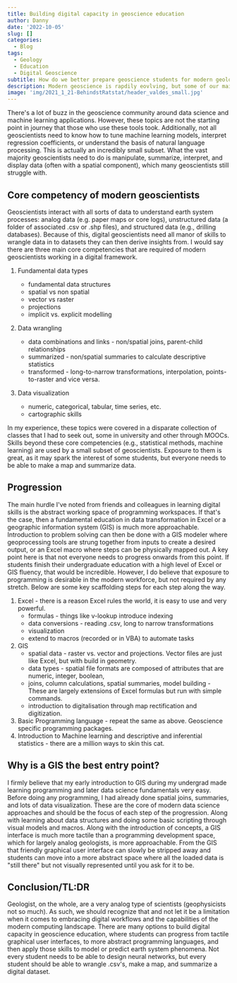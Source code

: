 ```yaml
---
title: Building digital capacity in geoscience education
author: Danny
date: '2022-10-05'
slug: []
categories:
  - Blog
tags:
  - Geology
  - Education
  - Digital Geoscience
subtitle: How do we better prepare geoscience students for modern geology?
description: Modern geoscience is rapdily eovlving, but some of our main tools are still analog. After some discussion with friends in the post-secondary education space I've jotted some notes down on a pathway forward for digital geoscience education.
image: 'img/2021_1_21-BehindstRatstat/header_valdes_small.jpg'
---
```


There's a lot of buzz in the geoscience community around data science and machine learning applications. However, these topics are not the starting point in journey that those who use these tools took. Additionally, not all geoscientists need to know how to tune machine learning models, interpret regression coefficients, or understand the basis of natural language processing. This is actually an incredibly small subset. What the vast majority geoscientists need to do is manipulate, summarize, interpret, and display data (often with a spatial component), which many geoscientists still struggle with.

## Core competency of modern geoscientists
Geoscientists interact with all sorts of data to understand earth system processes: analog data (e.g. paper maps or core logs), unstructured data (a folder of associated .csv or .shp files), and structured data (e.g., drilling databases). Because of this, digital geoscientists need all manor of skills to wrangle data in to datasets they can then derive insights from. I would say there are three main core competencies that are required of modern geoscientists working in a digital framework. 

1. Fundamental data types
   - fundamental data structures
   - spatial vs non spatial
   - vector vs raster
   - projections
   - implicit vs. explicit modelling

2. Data wrangling
   - data combinations and links - non/spatial joins, parent-child relationships
   - summarized - non/spatial summaries to calculate descriptive statistics
   - transformed - long-to-narrow transformations, interpolation, points-to-raster and vice versa.

3. Data visualization
   - numeric, categorical, tabular, time series, etc.
   - cartographic skills

In my experience, these topics were covered in a disparate collection of classes that I had to seek out, some in university and other through MOOCs. Skills beyond these core competencies (e.g., statistical methods, machine learning) are used by a small subset of geoscientists. Exposure to them is great, as it may spark the interest of some students, but everyone needs to be able to make a map and summarize data.


## Progression

The main hurdle I've noted from friends and colleagues in learning digital skills is the abstract working space of programming workspaces. If that's the case, then a fundamental education in data transformation in Excel or a geographic information system (GIS) is much more approachable. Introduction to problem solving can then be done with a GIS modeler where geoprocessing tools are strung together from inputs to create a desired output, or an Excel macro where steps can be physically mapped out. A key point here is that not everyone needs to progress onwards from this point. If students finish their undergraduate education with a high level of Excel or GIS fluency, that would be incredible. However, I do believe that exposure to programming is desirable in the modern workforce, but not required by any stretch.  Below are some key scaffolding steps for each step along the way.


1. Excel - there is a reason Excel rules the world, it is easy to use and very powerful.
   - formulas - things like v-lookup introduce indexing
   - data conversions - reading .csv, long to narrow transformations
   - visualization
   - extend to macros (recorded or in VBA) to automate tasks
2. GIS 
   - spatial data - raster vs. vector and projections. Vector files are just like Excel, but with build in geometry.
   - data types - spatial file formats are composed of attributes that are numeric, integer, boolean, 
   - joins, column calculations, spatial summaries, model building - These are largely extensions of Excel formulas but run with simple commands.
   - introduction to digitalisation through map rectification and digitization.
3. Basic Programming language - repeat the same as above. Geoscience specific programming packages.
4. Introduction to Machine learning and descriptive and inferential statistics - there are a million ways to skin this cat.


## Why is a GIS the best entry point?
I firmly believe that my early introduction to GIS during my undergrad made learning programming and later data science fundamentals very easy. Before doing any programming, I had already done spatial joins, summaries, and lots of data visualization. These are the core of modern data science approaches and should be the focus of each step of the progression. Along with learning about data structures and doing some basic scripting through visual models and macros. Along with the introduction of concepts, a GIS interface is much more tactile than a programming development space, which for largely analog geologists, is more approachable. From the GIS that friendly graphical user interface can slowly be stripped away and students can move into a more abstract space where all the loaded data is "still there" but not visually represented until you ask for it to be.

## Conclusion/TL:DR
Geologist, on the whole, are a very analog type of scientists (geophysicists not so much). As such, we should recognize that and not let it be a limitation when it comes to embracing digital workflows and the capabilities of the modern computing landscape.  There are many options to build digital capacity in geoscience education, where students can progress from tactile graphical user interfaces, to more abstract programming languages, and then apply those skills to model or predict earth system phenomena.  Not every student needs to be able to design neural networks, but every student should be able to wrangle .csv's, make a map, and summarize a digital dataset.